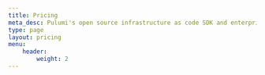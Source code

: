 ```yaml
---
title: Pricing
meta_desc: Pulumi's open source infrastructure as code SDK and enterprise SaaS products together provide plans for teams of all sizes.
type: page
layout: pricing
menu:		
    header:		
        weight: 2
---
```

